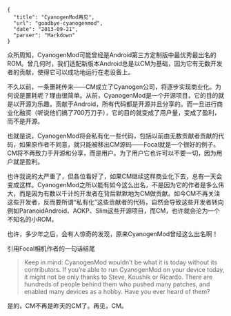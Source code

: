 ```
{
  "title": "CyanogenMod再见",
  "url": "goodbye-cyanogenmod",
  "date": "2013-09-21",
  "parser": "Markdown"
}
```


众所周知，CyanogenMod可能曾经是Android第三方定制版中最优秀最出名的ROM。曾几何时，我们适配新版本Android总是以CM为基础，因为它有无数开发者的贡献，使得它可以成功地运行在老设备上。

不久以前，一条噩耗传来——CM成立了Cyanogen公司，将逐步实现商业化。为何说是噩耗呢？理由很简单。从前，CyanogenMod是一个开源项目，它的目的就是以开源为乐趣，贡献于Android，所有代码都是开源并且分享的。而一旦进行商业化融资（听说他们搞了700万刀子），它的目的就变成了用户量，变成了盈利，而不是开源。
<!--more-->
也就是说，CyanogenMod将会私有化一些代码，包括以前由无数贡献者贡献的代码，如果原作者不同意，就只能被移出CM源码——Focal就是一个很好的例子。CM将不再致力于开源和分享，而是用户。为了用户它也许可以不要一切，因为用户就是盈利。

也许我说的太严重了，但各位看好了，如果CM继续这样商业化下去，总有一天会变成这样。CyanogenMod之所以能有如今这么出名，不是因为它的作者是多么伟大，而是因为有数以千计的开发者在背后默默地为CM做贡献。如今CM不再关注这些开发者，反而要所谓“私有化”这些贡献者的代码，自然会导致这些开发者转向例如ParanoidAndroid、AOKP、Slim这些开源项目，而CM，也许就会沦为一个不知名的小ROM。

也许，多少年之后，会有人惊奇的发现，原来CyanogenMod曾经这么出名啊！

引用Focal相机作者的一句话结尾

> Keep in mind: CyanogenMod wouldn’t be what it is today without its contributors. If you’re able to run CyanogenMod on your device today, it might not be only thanks to Steve, Koushik or Ricardo. There are hundreds of people behind them who pushed many patches, and enabled many devices as a hobby. Have you ever heard of them?

是的，CM不再是昨天的CM了。再见，CM。
